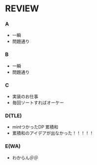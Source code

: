 # REVIEW
### A
- 一瞬
- 問題通り

### B
- 一瞬
- 問題通り

### C
- 実装のお仕事
- 毎回ソートすればオーケー

### D(TLE)
- mintつかったDP 累積和
- 累積和のアイデアが出なかった！！！！！

### E(WA)
- わからん＠＠
